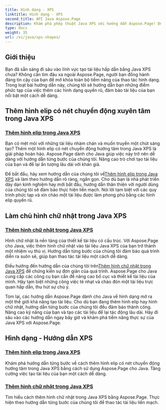 ```yaml
---
title: Hình dạng - XPS
linktitle: Hình dạng - XPS
second_title: API Java Aspose.Page
description: Khám phá phép thuật Java XPS với hướng dẫn Aspose.Page! Dễ dàng thêm các hình elip và hình chữ nhật quyến rũ. Nâng cao khả năng tạo tài liệu bằng hướng dẫn từng bước của chúng tôi.
type: docs
weight: 35
url: /vi/java/xps-shapes/
---
```

## Giới thiệu

Bạn đã sẵn sàng đi sâu vào lĩnh vực tạo tài liệu hấp dẫn bằng Java XPS chưa? Không cần tìm đâu xa ngoài Aspose.Page, người bạn đồng hành đáng tin cậy của bạn để mở khóa toàn bộ tiềm năng của thao tác hình dạng. Trong loạt bài hướng dẫn này, chúng tôi sẽ hướng dẫn bạn những điểm phức tạp của việc thêm các hình dạng quyến rũ, đảm bảo tài liệu của bạn nổi bật một cách dễ dàng.

## Thêm hình elip có nét chuyển động xuyên tâm trong Java XPS

### [Thêm hình elip trong Java XPS](./add-ellipse/)

Bạn có mệt mỏi với những tài liệu nhàm chán và muốn truyền một chút sáng tạo? Thêm một hình elip có nét chuyển động hướng tâm trong Java XPS là giải pháp hoàn hảo. Aspose.Page dành cho Java giúp việc này trở nên dễ dàng với hướng dẫn từng bước của chúng tôi. Nâng cao trò chơi tạo tài liệu của bạn và để lại ấn tượng lâu dài với khán giả.

 Để bắt đầu, hãy xem hướng dẫn của chúng tôi về[Thêm hình elip trong Java XPS](./add-ellipse/) và làm theo hướng dẫn rõ ràng, ngắn gọn. Cho dù bạn là nhà phát triển dày dạn kinh nghiệm hay mới bắt đầu, hướng dẫn thân thiện với người dùng của chúng tôi sẽ đảm bảo thực hiện liền mạch. Nói lời tạm biệt với các quy trình phức tạp và xin chào một tài liệu được làm phong phú bằng các hình elip quyến rũ.

## Làm chủ hình chữ nhật trong Java XPS

### [Thêm hình chữ nhật trong Java XPS](./add-rectangle/)

Hình chữ nhật là nền tảng của thiết kế tài liệu có cấu trúc. Với Aspose.Page cho Java, việc thêm hình chữ nhật vào tài liệu Java XPS của bạn trở thành một nhiệm vụ thú vị. Hướng dẫn từng bước của chúng tôi đảm bảo quá trình diễn ra suôn sẻ, giúp bạn thao tác tài liệu một cách dễ dàng.

Điều hướng đến hướng dẫn của chúng tôi trên[Thêm hình chữ nhật trong Java XPS](./add-rectangle/) để chứng kiến sự đơn giản của quá trình. Aspose.Page cho Java cung cấp các công cụ bạn cần để nâng cao bố cục và thiết kế tài liệu của mình. Hãy tạm biệt những công việc tẻ nhạt và chào đón một tài liệu trực quan hấp dẫn, thu hút sự chú ý.

Tóm lại, các hướng dẫn Aspose.Page dành cho Java về hình dạng mở ra một thế giới khả năng tạo tài liệu. Cho dù bạn đang thêm hình elip hay hình chữ nhật, hướng dẫn từng bước của chúng tôi đều đảm bảo thành công. Nâng cao kỹ năng của bạn và tạo các tài liệu để lại tác động lâu dài. Hãy đi sâu vào các hướng dẫn ngay bây giờ và khám phá tiềm năng thực sự của Java XPS với Aspose.Page.
## Hình dạng - Hướng dẫn XPS
### [Thêm hình elip trong Java XPS](./add-ellipse/)
Khám phá hướng dẫn từng bước về cách thêm hình elip có nét chuyển động hướng tâm trong Java XPS bằng cách sử dụng Aspose.Page cho Java. Tăng cường việc tạo tài liệu của bạn một cách dễ dàng.
### [Thêm hình chữ nhật trong Java XPS](./add-rectangle/)
Tìm hiểu cách thêm hình chữ nhật trong Java XPS bằng Aspose.Page. Thực hiện theo hướng dẫn từng bước của chúng tôi để thao tác tài liệu liền mạch.
